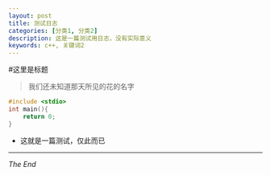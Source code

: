 ```yaml
---
layout: post
title: 测试日志
categories: [分类1, 分类2]
description: 这是一篇测试用日志，没有实际意义
keywords: c++, 关键词2
---
```


#这里是标题
> 我们还未知道那天所见的花的名字

```c
#include <stdio>
int main(){
	return 0;
}
```
- 这就是一篇测试，仅此而已

----

*The End*